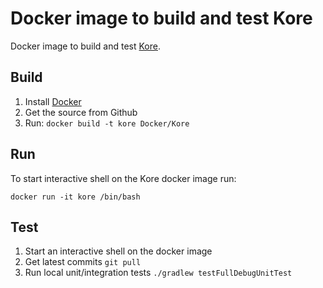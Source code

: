 # Docker image to build and test Kore

Docker image to build and test [Kore](https://github.com/xbmc/Kore).

## Build

1. Install [Docker](https://www.docker.com/)
2. Get the source from Github
3. Run: `docker build -t kore Docker/Kore`

## Run

To start interactive shell on the Kore docker image run:

```
docker run -it kore /bin/bash
```

## Test

1. Start an interactive shell on the docker image
2. Get latest commits
```git pull```
3. Run local unit/integration tests
```./gradlew testFullDebugUnitTest```
